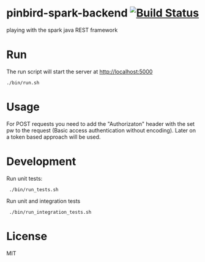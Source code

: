 # pinbird-spark-backend [![Build Status](https://travis-ci.org/axelhodler/pinbird-spark-backend.svg)](https://travis-ci.org/axelhodler/pinbird-spark-backend)

playing with the spark java REST framework

# Run
The run script will start the server at [http://localhost:5000](http://localhost:5000)

    ./bin/run.sh

# Usage
For POST requests you need to add the "Authorizaton" header with the set pw to the request (Basic access authentication without encoding). Later on a token based approach will be used.

# Development
Run unit tests:

     ./bin/run_tests.sh

Run unit and integration tests

     ./bin/run_integration_tests.sh

# License
MIT
